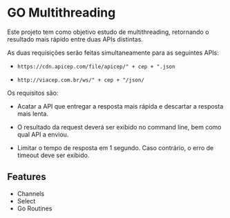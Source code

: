 # GO Multithreading

Este projeto tem como objetivo estudo de multithreading, retornando o resultado mais rápido entre duas APIs distintas.

As duas requisições serão feitas simultaneamente para as seguintes APIs:

- `https://cdn.apicep.com/file/apicep/" + cep + ".json`

- `http://viacep.com.br/ws/" + cep + "/json/`

Os requisitos são:

- Acatar a API que entregar a resposta mais rápida e descartar a resposta mais lenta.

- O resultado da request deverá ser exibido no command line, bem como qual API a enviou.

- Limitar o tempo de resposta em 1 segundo. Caso contrário, o erro de timeout deve ser exibido.


## Features

- Channels
- Select
- Go Routines